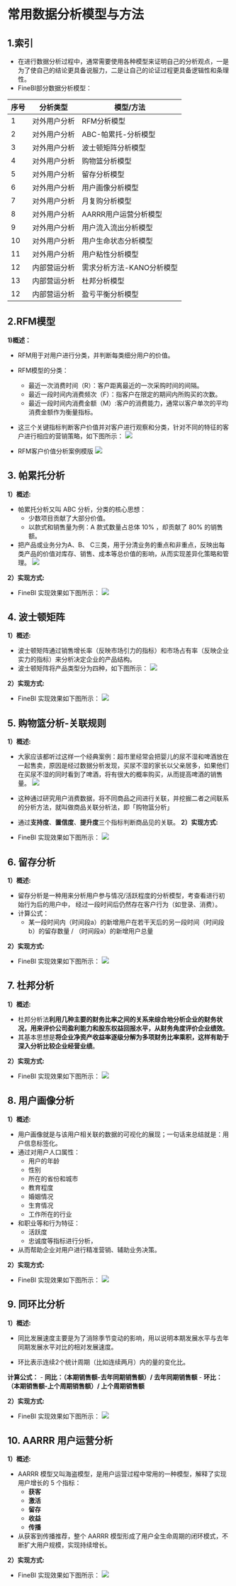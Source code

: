 # 常用数据分析模型与方法

## 1.索引

- 在进行数据分析过程中，通常需要使用各种模型来证明自己的分析观点，一是为了使自己的结论更具备说服力，二是让自己的论证过程更具备逻辑性和条理性。
- FineBI部分数据分析模型：

|序号|分析类型|模型/方法|
|--|--|--|
|1|对外用户分析|RFM分析模型|
|2|对外用户分析|ABC-帕累托-分析模型|
|3|对外用户分析|波士顿矩阵分析模型|
|4|对外用户分析|购物篮分析模型|
|5|对外用户分析|留存分析模型|
|6|对外用户分析|用户画像分析模型|
|7|对外用户分析|月复购分析模型|
|8|对外用户分析|AARRR用户运营分析模型|
|9|对外用户分析|用户流入流出分析模型|
|10|对外用户分析|用户生命状态分析模型|
|11|对外用户分析|用户粘性分析模型|
|12|内部营运分析|需求分析方法-KANO分析模型|
|13|内部营运分析|杜邦分析模型|
|12|内部营运分析|盈亏平衡分析模型|

## 2.RFM模型

**1)概述：**

- RFM用于对用户进行分类，并判断每类细分用户的价值。
- RFM模型的分类：
  - 最近一次消费时间（R）：客户距离最近的一次采购时间的间隔。
  - 最近一段时间内消费频次（F）：指客户在限定的期间内所购买的次数。
  - 最近一段时间内消费金额（M）:客户的消费能力，通常以客户单次的平均消费金额作为衡量指标。

- 这三个关键指标判断客户价值并对客户进行观察和分类，针对不同的特征的客户进行相应的营销策略，如下图所示：
![](/数据可视化报告案例/数据分析模型和方法合集/images/rfm模型划分.png)

- RFM客户价值分析案例模版
![](/数据可视化报告案例/数据分析模型和方法合集/images/rfm客户模型-2.png)

## 3. 帕累托分析

**1）概述:**

- 帕累托分析又叫 ABC 分析，分类的核心思想：
  - 少数项目贡献了大部分价值。
  - 以款式和销售量为例：A 款式数量占总体 10% ，却贡献了 80% 的销售额。
- 把产品或业务分为A、B、 C三类，用于分清业务的重点和非重点，反映出每类产品的价值对库存、销售、成本等总价值的影响，从而实现差异化策略和管理。
![](/数据可视化报告案例/数据分析模型和方法合集/images/3-ABC分析-1.png)

**2）实现方式:**

- FineBI 实现效果如下图所示：
![](/数据可视化报告案例/数据分析模型和方法合集/images/3-ABC分析-2.png)

## 4. 波士顿矩阵

**1）概述:**

- 波士顿矩阵通过销售增长率（反映市场引力的指标）和市场占有率（反映企业实力的指标）来分析决定企业的产品结构。
- 波士顿矩阵将产品类型分为四种，如下图所示：
![](/数据可视化报告案例/数据分析模型和方法合集/images/4-波士顿矩阵-1.png)

**2）实现方式:**

- FineBI 实现效果如下图所示：
![](/数据可视化报告案例/数据分析模型和方法合集/images/4-波士顿矩阵-2.gif)

## 5. 购物篮分析-关联规则

**1）概述:**

- 大家应该都听过这样一个经典案例：超市里经常会把婴儿的尿不湿和啤酒放在一起售卖，原因是经过数据分析发现，买尿不湿的家长以父亲居多，如果他们在买尿不湿的同时看到了啤酒，将有很大的概率购买，从而提高啤酒的销售量。
![](/数据可视化报告案例/数据分析模型和方法合集/images/5-购物篮分析-1.png)

- 这种通过研究用户消费数据，将不同商品之间进行关联，并挖掘二者之间联系的分析方法，就叫做商品关联分析法，即「购物篮分析」
- 通过**支持度**、**置信度**、**提升度**三个指标判断商品见的关联。
**2）实现方式:**

- FineBI 实现效果如下图所示：
![](/数据可视化报告案例/数据分析模型和方法合集/images/5-购物篮分析-2.gif)

## 6. 留存分析

**1）概述:**

- 留存分析是一种用来分析用户参与情况/活跃程度的分析模型，考查看进行初始行为后的用户中， 经过一段时间后仍然存在客户行为（如登录、消费）。
- 计算公式：
  - 某一段时间内（时间段a）的新增用户在若干天后的另一段时间（时间段b）的留存数量 / （时间段a）的新增用户总量

**2）实现方式:**

- FineBI 实现效果如下图所示：
![](/数据可视化报告案例/数据分析模型和方法合集/images/6-留存分析-1.png)

## 7. 杜邦分析

**1）概述:**

- 杜邦分析法**利用几种主要的财务比率之间的关系来综合地分析企业的财务状况，用来评价公司盈利能力和股东权益回报水平，从财务角度评价企业绩效**。
- 其基本思想是**将企业净资产收益率逐级分解为多项财务比率乘积，这样有助于深入分析比较企业经营业绩**。

**2）实现方式:**

- FineBI 实现效果如下图所示：
![](/数据可视化报告案例/数据分析模型和方法合集/images/7-杜邦分析-1.png)

## 8. 用户画像分析

**1）概述:**

- 用户画像就是与该用户相关联的数据的可视化的展现；一句话来总结就是：用户信息标签化。
- 通过对用户人口属性：
  - 用户的年龄
  - 性别
  - 所在的省份和城市
  - 教育程度
  - 婚姻情况
  - 生育情况
  - 工作所在的行业
- 和职业等和行为特征：
  - 活跃度
  - 忠诚度等指标进行分析，
- 从而帮助企业对用户进行精准营销、辅助业务决策。

**2）实现方式:**

- FineBI 实现效果如下图所示：
![](/数据可视化报告案例/数据分析模型和方法合集/images/8-用户画像分析-1.png)

## 9. 同环比分析

**1）概述:**

- 同比发展速度主要是为了消除季节变动的影响，用以说明本期发展水平与去年同期发展水平对比的相对发展速度。

- 环比表示连续2个统计周期（比如连续两月）内的量的变化比。

**计算公式：**
      - **同比：（本期销售额-去年同期销售额）/  去年同期销售额**
      - **环比：（本期销售额-上个周期销售额）/  上个周期销售额**

**2）实现方式:**

- FineBI 实现效果如下图所示：
![](/数据可视化报告案例/数据分析模型和方法合集/images/9-同环比分析-1.png)

## 10. AARRR 用户运营分析

**1）概述:**

- AARRR 模型又叫海盗模型，是用户运营过程中常用的一种模型，解释了实现用户增长的 5 个指标：
  - **获客**
  - **激活**
  - **留存**
  - **收益**
  - **传播**
- 从获客到传播推荐，整个 AARRR 模型形成了用户全生命周期的闭环模式，不断扩大用户规模，实现持续增长。

**2）实现方式:**

- FineBI 实现效果如下图所示：
![](/数据可视化报告案例/数据分析模型和方法合集/images/10-AARRR-用户运营分析.png)

